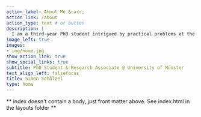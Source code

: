 ```yaml
---
action_label: About Me &rarr;
action_link: /about
action_type: text # or button 
description: |
  I am a third-year PhD student intrigued by practical problems at the intersection between data science and accounting. As an educator, I try to empower others to discover and embrace the merits of data and AI. As a researcher, I investigate how machine learning can promote managerial decision-making and aid in making complex phenomenons measurable.
image_left: true
images:
- img/home.jpg
show_action_link: true
show_social_links: true
subtitle: PhD Student & Research Associate @ University of Münster
text_align_left: falsefocus
title: Simon Schölzel
type: home
---
```


** index doesn't contain a body, just front matter above.
See index.html in the layouts folder **
